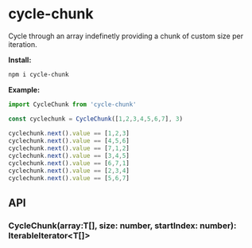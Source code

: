 
# cycle-chunk

Cycle through an array indefinetly providing a chunk of custom size per iteration.

**Install:**
```bash
npm i cycle-chunk
```

**Example:**
```js
import CycleChunk from 'cycle-chunk'

const cyclechunk = CycleChunk([1,2,3,4,5,6,7], 3)
  
cyclechunk.next().value == [1,2,3]
cyclechunk.next().value == [4,5,6]
cyclechunk.next().value == [7,1,2]
cyclechunk.next().value == [3,4,5]
cyclechunk.next().value == [6,7,1]
cyclechunk.next().value == [2,3,4]
cyclechunk.next().value == [5,6,7]
```


## API

### CycleChunk<T>(array:T[], size: number, startIndex: number): IterableIterator<T[]>
